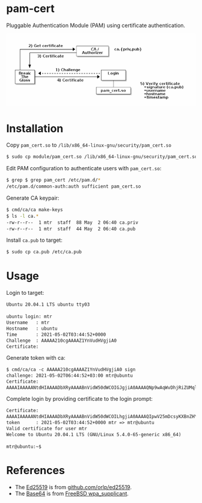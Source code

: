 # pam-cert

Pluggable Authentication Module (PAM) using certificate authentication.

![PAM Cert](pam-cert.png)

# Installation

Copy `pam_cert.so` to `/lib/x86_64-linux-gnu/security/pam_cert.so`

```sh
$ sudo cp module/pam_cert.so /lib/x86_64-linux-gnu/security/pam_cert.so
```

Edit PAM configuration to authenticate users with `pam_cert.so`:

```sh
$ grep $ grep pam_cert /etc/pam.d/*
/etc/pam.d/common-auth:auth sufficient pam_cert.so
```

Generate CA keypair:

```sh
$ cmd/ca/ca make-keys
$ ls -l ca.*
-rw-r--r--  1 mtr  staff  88 May  2 06:40 ca.priv
-rw-r--r--  1 mtr  staff  44 May  2 06:40 ca.pub
```

Install `ca.pub` to target:

```sh
$ sudo cp ca.pub /etc/ca.pub
```

# Usage

Login to target:

```
Ubuntu 20.04.1 LTS ubuntu tty03

ubuntu login: mtr
Username   : mtr
Hostname   : ubuntu
Time       : 2021-05-02T03:44:52+0000
Challenge  : AAAAA210cgAAAAZ1YnVudHVgjiA0
Certificate:
```

Generate token with ca:

```
$ cmd/ca/ca -c AAAAA210cgAAAAZ1YnVudHVgjiA0 sign
challenge: 2021-05-02T06:44:52+03:00 mtr@ubuntu
Certificate: AAAAIAAAAANtdHIAAAADbXRyAAAABnVidW50dWCOIGJgjiA0AAAAQNp9wAqWvDhjRiZUMqlfqR9vdpv6S4l8u6trAMIQNDTxNJaq4uwX8L2s88WTjh6n8URbC4xwik6NnGvNZxdXnw4=
```

Complete login by providing certificate to the login prompt:

```
Certificate: AAAAIAAAAANtdHIAAAADbXRyAAAABnVidW50dWCOILhgjiA0AAAAQIpwV25mDcsyKXBnZHYWsHWBlM/8dT8pO8AHxi5EEa4frlM0KgRh8f6s6Zji5q+6Xq2UxzU8MSOikR7GBS8WeQM=
token      : 2021-05-02T03:44:52+0000 mtr => mtr@ubuntu
Valid certificate for user mtr
Welcome to Ubuntu 20.04.1 LTS (GNU/Linux 5.4.0-65-generic x86_64)

mtr@ubuntu:~$
```

# References

 - The [Ed25519](module/ed25519) is from [github.com/orlp/ed25519](https://github.com/orlp/ed25519).
 - The [Base64](module/base64.md) is from [FreeBSD wpa_supplicant](http://web.mit.edu/freebsd/head/contrib/wpa/src/utils/base64.c).

